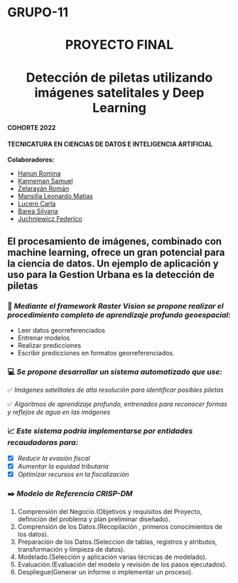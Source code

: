 # GRUPO-11

<h1 align="center"> PROYECTO FINAL </h1>
<h1 align="center"> Detección de piletas utilizando imágenes satelitales y Deep Learning </h1>

#### COHORTE 2022

#### TECNICATURA EN CIENCIAS DE DATOS E INTELIGENCIA ARTIFICIAL

**Colaboradores:**

- [Hanun Romina](https://github.com/RomiHanun) 
- [Kanneman Samuel](https://github.com/samuelkanneman)
- [Zelarayán Román ](https://github.com/romanzelararg)
- [Mansilla Leonardo Matias ](https://github.com/LMmansilla)
- [Lucero Carla](https://github.com/CarlaLucerocd)
- [Barea Silvana](https://github.com/recursosssbb)
- [Juchniewicz Federico](https://github.com/FJISPC)

## El procesamiento de imágenes, combinado con machine learning, ofrece un gran potencial para la ciencia de datos. Un ejemplo de aplicación y uso para la Gestion Urbana es la detección de piletas

### :floppy_disk: *Mediante el framework Raster Vision se propone realizar el procedimiento completo de aprendizaje profundo geoespacial:*
 * Leer datos georreferenciados
 * Entrenar modelos
 * Realizar predicciones
 * Escribir predicciones en formatos georreferenciados.

### :computer: *Se propone desarrollar un sistema automatizado que use:*

:white_check_mark: _Imágenes satelitales de alta resolución para identificar posibles piletas_

:white_check_mark: _Algoritmos de aprendizaje profundo, entrenados para reconocer formas y reflejos de agua en las imágenes_

### :chart_with_upwards_trend: *Este sistema podría implementarse por entidades recaudadoras para:*

- [x] *Reducir la evasión fiscal*
- [x] *Aumentar la equidad tributaria*
- [x] *Optimizar recursos en la fiscalización*

### :black_nib: *Modelo de Referencia CRISP-DM*
1. Comprensión del Negocio.(Objetivos y requisitos del Proyecto, definición del problema y plan preliminar diseñado).
2. Comprensión de los Datos.(Recopilación , primeros conocimientos de los datos).
3. Preparación de los Datos.(Seleccion de tablas, registros y atributos, transformación y limpieza de datos).
4. Modelado.(Selección y aplicación varias técnicas de modelado).
5. Evaluación.(Evaluación del modelo y revisión de los pasos ejecutados).
6. Despliegue(Generar un informe o implementar un proceso).
